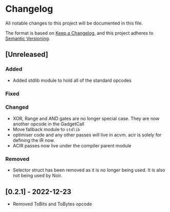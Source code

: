 # Changelog

All notable changes to this project will be documented in this file.

The format is based on [Keep a Changelog](https://keepachangelog.com/en/1.0.0/),
and this project adheres to [Semantic Versioning](https://semver.org/spec/v2.0.0.html).

## [Unreleased]

### Added

- Added stdlib module to hold all of the standard opcodes

### Fixed

### Changed

- XOR, Range and AND gates are no longer special case. They are now another opcode in the GadgetCall
- Move fallback module to `stdlib`
- optimiser code and any other passes will live in acvm. acir is solely for defining the IR now.
- ACIR passes now live under the compiler parent module
### Removed

- Selector struct has been removed as it is no longer being used. It is also not being used by Noir.

## [0.2.1] - 2022-12-23

- Removed ToBits and ToBytes opcode
